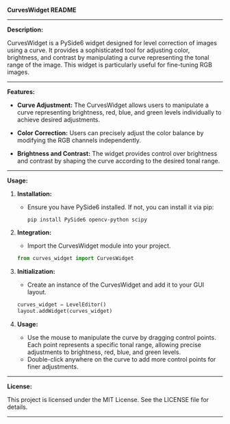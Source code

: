 **CurvesWidget README**

---

**Description:**

CurvesWidget is a PySide6 widget designed for level correction of images using a curve. It provides a sophisticated tool for adjusting color, brightness, and contrast by manipulating a curve representing the tonal range of the image. This widget is particularly useful for fine-tuning RGB images.

---

**Features:**

- **Curve Adjustment:** The CurvesWidget allows users to manipulate a curve representing brightness, red, blue, and green levels individually to achieve desired adjustments.

- **Color Correction:** Users can precisely adjust the color balance by modifying the RGB channels independently.

- **Brightness and Contrast:** The widget provides control over brightness and contrast by shaping the curve according to the desired tonal range.

---

**Usage:**

1. **Installation:**
    - Ensure you have PySide6 installed. If not, you can install it via pip:
      ```
      pip install PySide6 opencv-python scipy
      ```

2. **Integration:**
    - Import the CurvesWidget module into your project.
    ```python
    from curves_widget import CurvesWidget
    ```

3. **Initialization:**
    - Create an instance of the CurvesWidget and add it to your GUI layout.
    ```python
    curves_widget = LevelEditor()
    layout.addWidget(curves_widget)
    ```

4. **Usage:**
    - Use the mouse to manipulate the curve by dragging control points. Each point represents a specific tonal range, allowing precise adjustments to brightness, red, blue, and green levels.
    - Double-click anywhere on the curve to add more control points for finer adjustments.

---

**License:**

This project is licensed under the MIT License. See the LICENSE file for details.

---
